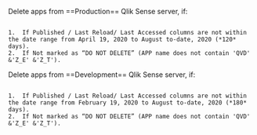 
Delete apps from ==Production== Qlik Sense server, if:
```

1.  If Published / Last Reload/ Last Accessed columns are not within the date range from April 19, 2020 to August to-date, 2020 (*120* days).
2.  If Not marked as “DO NOT DELETE” (APP name does not contain 'QVD' &'Z_E' &'Z_T').
```

Delete apps from ==Development== Qlik Sense server, if:

```

1.  If Published / Last Reload/ Last Accessed columns are not within the date range from February 19, 2020 to August to-date, 2020 (*180* days).
2.  If Not marked as “DO NOT DELETE” (APP name does not contain 'QVD' &'Z_E' &'Z_T').
```